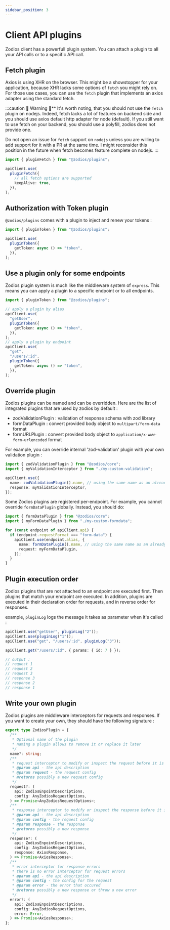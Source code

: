 ```yaml
---
sidebar_position: 3
---
```


# Client API plugins

Zodios client has a powerfull plugin system. You can attach a plugin to all your API calls or to a specific API call.

## Fetch plugin

Axios is using XHR on the browser. This might be a showstopper for your application, because XHR lacks some options of `fetch` you might rely on.  
For those use cases, you can use the `fetch` plugin that implements an axios adapter using the standard fetch.

:::caution 🚧 Warning 🚧\*\*
It's worth noting, that you should not use the `fetch` plugin on nodejs. Indeed, fetch lacks a lot of features on backend side and you should use axios default http adapter for node (default). If you still want to use fetch on your backend, you should use a polyfill, zodios does not provide one.

Do not open an issue for `fetch` support on `nodejs` unless you are willing to add support for it with a PR at the same time. I might reconsider this position in the future when fetch becomes feature complete on nodejs.
:::

```typescript
import { pluginFetch } from "@zodios/plugins";

apiClient.use(
  pluginFetch({
    // all fetch options are supported
    keepAlive: true,
  }),
);
```

## Authorization with Token plugin

`@zodios/plugins` comes with a plugin to inject and renew your tokens :

```typescript
import { pluginToken } from "@zodios/plugins";

apiClient.use(
  pluginToken({
    getToken: async () => "token",
  }),
);
```

## Use a plugin only for some endpoints

Zodios plugin system is much like the middleware system of `express`. This means you can apply a plugin to a specific endpoint or to all endpoints.

```typescript
import { pluginToken } from "@zodios/plugins";

// apply a plugin by alias
apiClient.use(
  "getUser",
  pluginToken({
    getToken: async () => "token",
  }),
);
// apply a plugin by endpoint
apiClient.use(
  "get",
  "/users/:id",
  pluginToken({
    getToken: async () => "token",
  }),
);
```

## Override plugin

Zodios plugins can be named and can be overridden.
Here are the list of integrated plugins that are used by zodios by default :

- zodValidationPlugin : validation of response schema with zod library
- formDataPlugin : convert provided body object to `multipart/form-data` format
- formURLPlugin : convert provided body object to `application/x-www-form-urlencoded` format

For example, you can override internal 'zod-validation' plugin with your own validation plugin :

```typescript
import { zodValidationPlugin } from "@zodios/core";
import { myValidationInterceptor } from "./my-custom-validation";

apiClient.use({
  name: zodValidationPlugin().name, // using the same name as an already existing plugin will override it
  response: myValidationInterceptor,
});
```

Some Zodios plugins are registered per-endpoint. For example, you cannot override `formDataPlugin` globally. Instead, you should do:

```typescript
import { formDataPlugin } from "@zodios/core";
import { myFormDataPlugin } from "./my-custom-formdata";

for (const endpoint of apiClient.api) {
  if (endpoint.requestFormat === "form-data") {
    apiClient.use(endpoint.alias, {
      name: formDataPlugin().name, // using the same name as an already existing plugin will override it
      request: myFormDataPlugin,
    });
  }
}
```

## Plugin execution order

Zodios plugins that are not attached to an endpoint are executed first.
Then plugins that match your endpoint are executed.
In addition, plugins are executed in their declaration order for requests, and in reverse order for responses.

example, `pluginLog` logs the message it takes as parameter when it's called :

```typescript
apiClient.use("getUser", pluginLog("2"));
apiClient.use(pluginLog("1"));
apiClient.use("get", "/users/:id", pluginLog("3"));

apiClient.get("/users/:id", { params: { id: 7 } });

// output :
// request 1
// request 2
// request 3
// response 3
// response 2
// response 1
```

## Write your own plugin

Zodios plugins are middleware interceptors for requests and responses.
If you want to create your own, they should have the following signature :

```typescript
export type ZodiosPlugin = {
  /**
   * Optional name of the plugin
   * naming a plugin allows to remove it or replace it later
   */
  name?: string;
  /**
   * request interceptor to modify or inspect the request before it is sent
   * @param api - the api description
   * @param request - the request config
   * @returns possibly a new request config
   */
  request?: (
    api: ZodiosEnpointDescriptions,
    config: AnyZodiosRequestOptions,
  ) => Promise<AnyZodiosRequestOptions>;
  /**
   * response interceptor to modify or inspect the response before it is returned
   * @param api - the api description
   * @param config - the request config
   * @param response - the response
   * @returns possibly a new response
   */
  response?: (
    api: ZodiosEnpointDescriptions,
    config: AnyZodiosRequestOptions,
    response: AxiosResponse,
  ) => Promise<AxiosResponse>;
  /**
   * error interceptor for response errors
   * there is no error interceptor for request errors
   * @param api - the api description
   * @param config - the config for the request
   * @param error - the error that occured
   * @returns possibly a new response or throw a new error
   */
  error?: (
    api: ZodiosEnpointDescriptions,
    config: AnyZodiosRequestOptions,
    error: Error,
  ) => Promise<AxiosResponse>;
};
```
